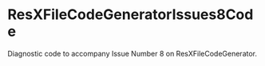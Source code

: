 # ResXFileCodeGeneratorIssues8Code
Diagnostic code to accompany Issue Number 8 on ResXFileCodeGenerator.
